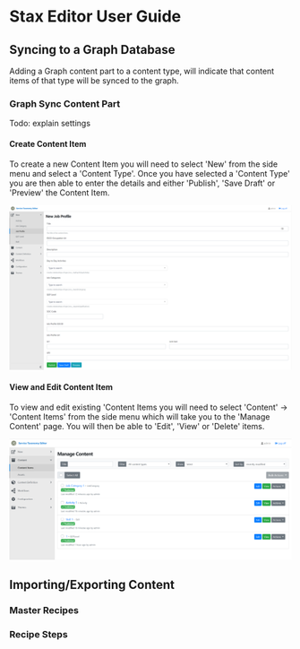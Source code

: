 # Stax Editor User Guide

## Syncing to a Graph Database

Adding a Graph content part to a content type, will indicate that content items of that type will be synced to the graph.

### Graph Sync Content Part

Todo: explain settings

#### Create Content Item

To create a new Content Item you will need to select 'New' from the side menu and select a 'Content Type'. Once you have selected a 'Content Type' you are then able to enter the details and either 'Publish', 'Save Draft' or 'Preview' the Content Item.

![Enable Features](Images/CreateContentType.png)

#### View and Edit Content Item

To view and edit existing 'Content Items you will need to select 'Content' -> 'Content Items' from the side menu which will take you to the 'Manage Content' page. You will then be able to 'Edit', 'View' or 'Delete' items.

![Enable Features](Images/ViewAndEditExistingContentItems.png)

## Importing/Exporting Content

### Master Recipes

### Recipe Steps
